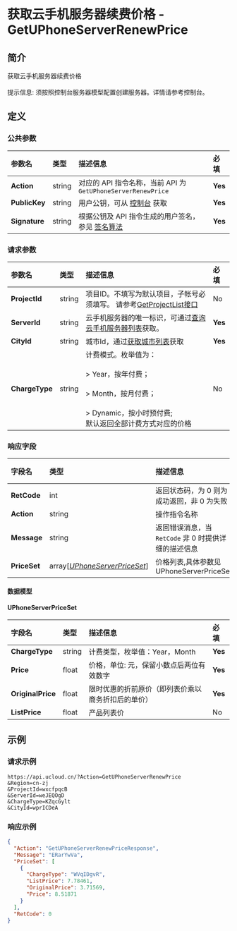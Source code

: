 # 获取云手机服务器续费价格 - GetUPhoneServerRenewPrice

## 简介

获取云手机服务器续费价格<br /><br />提示信息: 须按照控制台服务器模型配置创建服务器。详情请参考控制台。









## 定义

### 公共参数

| 参数名 | 类型 | 描述信息 | 必填 |
|:---|:---|:---|:---|
| **Action**     | string  | 对应的 API 指令名称，当前 API 为 `GetUPhoneServerRenewPrice`                        | **Yes** |
| **PublicKey**  | string  | 用户公钥，可从 [控制台](https://console.ucloud.cn/uapi/apikey) 获取                                             | **Yes** |
| **Signature**  | string  | 根据公钥及 API 指令生成的用户签名，参见 [签名算法](api/summary/signature.md)  | **Yes** |

### 请求参数

| 参数名 | 类型 | 描述信息 | 必填 |
|:---|:---|:---|:---|
| **ProjectId** | string | 项目ID。不填写为默认项目，子帐号必须填写。 请参考[GetProjectList接口](https://docs.ucloud.cn/api/summary/get_project_list) |No|
| **ServerId** | string | 云手机服务器的唯一标识，可通过[查询云手机服务器列表]()获取。 |**Yes**|
| **CityId** | string | 城市Id，通过[获取城市列表](#DescribeUPhoneCities)获取 |**Yes**|
| **ChargeType** | string | 计费模式。枚举值为：<br /><br />> Year，按年付费；<br /><br />> Month，按月付费；<br /><br /> > Dynamic，按小时预付费; <br />默认返回全部计费方式对应的价格 |No|

### 响应字段

| 字段名 | 类型 | 描述信息 | 必填 |
|:---|:---|:---|:---|
| **RetCode** | int | 返回状态码，为 0 则为成功返回，非 0 为失败 |**Yes**|
| **Action** | string | 操作指令名称 |**Yes**|
| **Message** | string | 返回错误消息，当 `RetCode` 非 0 时提供详细的描述信息 |No|
| **PriceSet** | array[[*UPhoneServerPriceSet*](#UPhoneServerPriceSet)] | 价格列表,具体参数见UPhoneServerPriceSet	 |**Yes**|

#### 数据模型


#### UPhoneServerPriceSet

| 字段名 | 类型 | 描述信息 | 必填 |
|:---|:---|:---|:---|
| **ChargeType** | string | 计费类型，枚举值：Year，Month |**Yes**|
| **Price** | float | 价格，单位: 元，保留小数点后两位有效数字	 |**Yes**|
| **OriginalPrice** | float | 限时优惠的折前原价（即列表价乘以商务折扣后的单价）	 |**Yes**|
| **ListPrice** | float | 产品列表价 |No|

## 示例

### 请求示例
    
```
https://api.ucloud.cn/?Action=GetUPhoneServerRenewPrice
&Region=cn-zj
&ProjectId=wxcfpqcB
&ServerId=weJEQOgD
&ChargeType=KZqcGylt
&CityId=wprICDeA
```

### 响应示例
    
```json
{
  "Action": "GetUPhoneServerRenewPriceResponse",
  "Message": "ERarYwVa",
  "PriceSet": [
    {
      "ChargeType": "WVqIDgvR",
      "ListPrice": 7.78461,
      "OriginalPrice": 3.71569,
      "Price": 8.51871
    }
  ],
  "RetCode": 0
}
```





